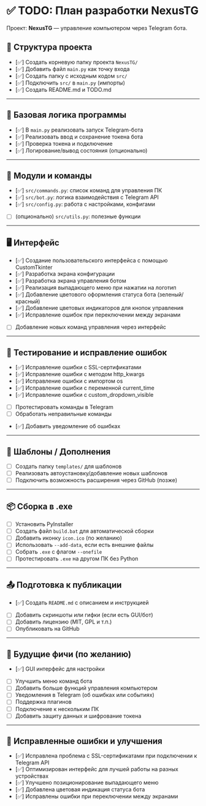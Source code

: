 # ✅ TODO: План разработки NexusTG

Проект: **NexusTG** — управление компьютером через Telegram бота.

## 📁 Структура проекта

- [✅] Создать корневую папку проекта `NexusTG/`
- [✅] Добавить файл `main.py` как точку входа
- [✅] Создать папку с исходным кодом `src/`
- [✅] Подключить `src/` в `main.py` (импорты)
- [✅] Создать README.md и TODO.md

---

## 🔧 Базовая логика программы 

- [✅] В `main.py` реализовать запуск Telegram-бота
- [✅] Реализовать ввод и сохранение токена бота
- [✅] Проверка токена и подключение
- [✅] Логирование/вывод состояния (опционально)

---

## 🤖 Модули и команды

- [✅] `src/commands.py`: список команд для управления ПК
- [✅] `src/bot.py`: логика взаимодействия с Telegram API
- [✅] `src/config.py`: работа с настройками, конфигами
- [ ] (опционально) `src/utils.py`: полезные функции

---

## 🖥️ Интерфейс

- [✅] Создание пользовательского интерфейса с помощью CustomTkinter
- [✅] Разработка экрана конфигурации
- [✅] Разработка экрана управления ботом
- [✅] Реализация выпадающего меню при нажатии на логотип
- [✅] Добавление цветового оформления статуса бота (зеленый/красный)
- [✅] Добавление цветовых индикаторов для кнопок управления
- [✅] Исправление ошибок при переключении между экранами
- [ ] Добавление новых команд управления через интерфейс

---

## 🧪 Тестирование и исправление ошибок

- [✅] Исправление ошибки с SSL-сертификатами
- [✅] Исправление ошибки с методом http_kwargs
- [✅] Исправление ошибки с импортом os
- [✅] Исправление ошибки с переменной current_time
- [✅] Исправление ошибки с custom_dropdown_visible
- [ ] Протестировать команды в Telegram
- [ ] Обработать неправильные команды
- [✅] Добавить уведомление об ошибках

---

## 🧩 Шаблоны / Дополнения

- [ ] Создать папку `templates/` для шаблонов
- [ ] Реализовать автоустановку/добавление новых шаблонов
- [ ] Подключить возможность расширения через GitHub (позже)

---

## 📦 Сборка в .exe

- [ ] Установить PyInstaller
- [ ] Создать файл `build.bat` для автоматической сборки
- [ ] Добавить иконку `icon.ico` (по желанию)
- [ ] Использовать `--add-data`, если есть внешние файлы
- [ ] Собрать `.exe` с флагом `--onefile`
- [ ] Протестировать `.exe` на другом ПК без Python

---

## 📤 Подготовка к публикации

- [✅] Создать `README.md` с описанием и инструкцией
- [ ] Добавить скриншоты или гифки (если есть GUI/бот)
- [ ] Добавить лицензию (MIT, GPL и т.п.)
- [ ] Опубликовать на GitHub

---

## 🧠 Будущие фичи (по желанию)

- [✅] GUI интерфейс для настройки
- [ ] Улучшить меню команд бота
- [ ] Добавить больше функций управления компьютером
- [ ] Уведомления в Telegram (об ошибках или событиях)
- [ ] Поддержка плагинов
- [ ] Подключение к нескольким ПК
- [ ] Добавить защиту данных и шифрование токена

---

## 🔄 Исправленные ошибки и улучшения

- [✅] Исправлена проблема с SSL-сертификатами при подключении к Telegram API
- [✅] Оптимизирован интерфейс для лучшей работы на разных устройствах
- [✅] Улучшено позиционирование выпадающего меню
- [✅] Добавлена цветовая индикация статуса бота
- [✅] Исправлены ошибки при переключении между экранами